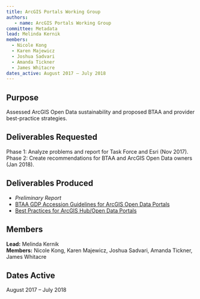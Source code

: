 ```yaml
---
title: ArcGIS Portals Working Group
authors:
   - name: ArcGIS Portals Working Group
committee: Metadata
lead: Melinda Kernik
members:
  - Nicole Kong
  - Karen Majewicz
  - Joshua Sadvari
  - Amanda Tickner
  - James Whitacre
dates_active: August 2017 – July 2018
---
```


## Purpose

Assessed ArcGIS Open Data sustainability and proposed BTAA and provider best-practice strategies.

## Deliverables Requested

Phase 1: Analyze problems and report for Task Force and Esri (Nov 2017). Phase 2: Create recommendations for BTAA and ArcGIS Open Data owners (Jan 2018).

## Deliverables Produced

- *Preliminary Report*
- [BTAA GDP Accession Guidelines for ArcGIS Open Data Portals](/library/accession-guidelines-arcgis-portals/)
- [Best Practices for ArcGIS Hub/Open Data Portals](/library/best-practices-open-data-portals/)

## Members

**Lead:** Melinda Kernik  
**Members:** Nicole Kong, Karen Majewicz, Joshua Sadvari, Amanda Tickner, James Whitacre

## Dates Active

August 2017 – July 2018
